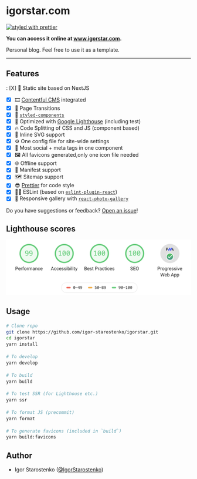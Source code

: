 # igorstar.com

<p>
  <a href="https://github.com/prettier/prettier">
    <img
      src="https://img.shields.io/badge/styled_with-prettier-ff69b4.svg"
      alt="styled with prettier"
    />
  </a>
</p>

<p>
  <strong>
    You can access it online at <a href="https://igorstar.com">www.igorstar.com</a>.
  </strong>
</p>

<p>
  Personal blog. Feel free to use it as a template.
</p>

***

## Features

: [X] 🌿 Static site based on NextJS
- [X] 🎞  [Contentful CMS](https://contentful.github.io/) integrated
- [X] 🤩 Page Transitions
- [X] 💅 [`styled-components`](https://www.styled-components.com/)
- [X] 💯 Optimized with [Google Lighthouse](https://developers.google.com/web/tools/lighthouse/) (including test)
- [X] 🔥 Code Splitting of CSS and JS (component based)
- [X] 🔪 Inline SVG support
- [X] ⚙️  One config file for site-wide settings
- [X] 💙 Most social + meta tags in one component
- [X] 🖼  All favicons generated,only one icon file needed
- [X] 🌐 Offline support
- [X] 📄 Manifest support
- [X] 🗺 Sitemap support
- [X] 😎 [Prettier](https://prettier.io/) for code style
- [X] 👨‍🏫 ESLint (based on [`eslint-plugin-react`](./.eslintrc))
- [X] 🌅 Responsive gallery with [`react-photo-gallery`](https://www.npmjs.com/package/react-photo-gallery)

Do you have suggestions or feedback? [Open an issue](https://github.com/igor-starostenko/igorstar/issues)!

## Lighthouse scores

<img src="./public/lighthouse_score.png" alt="Lighthouse Score"/>

## Usage

```bash
# Clone repo
git clone https://github.com/igor-starostenko/igorstar.git
cd igorstar
yarn install

# To develop
yarn develop

# To build
yarn build

# To test SSR (for Lighthouse etc.)
yarn ssr

# To format JS (precommit)
yarn format

# To generate favicons (included in `build`)
yarn build:favicons
```

## Author

* Igor Starostenko ([@IgorStarostenko](https://twitter.com/IgorStarostenko))

